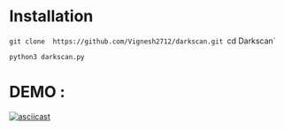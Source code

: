 
  
# Installation
`git clone 
https://github.com/Vignesh2712/darkscan.git
`cd Darkscan`

`python3 darkscan.py`
  

# DEMO : 
[![asciicast](https://asciinema.org/a/MX4vQP4794uBU0qMeLferTvB8.svg)](https://asciinema.org/a/MX4vQP4794uBU0qMeLferTvB8)
  
  

  
  


